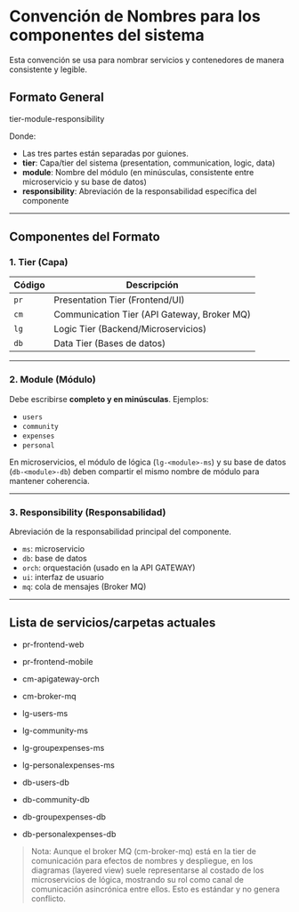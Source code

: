 # Convención de Nombres para los componentes del sistema

Esta convención se usa para nombrar servicios y contenedores de manera consistente y legible.

## Formato General

tier-module-responsibility

Donde:
- Las tres partes están separadas por guiones.
- **tier**: Capa/tier del sistema (presentation, communication, logic, data)
- **module**: Nombre del módulo (en minúsculas, consistente entre microservicio y su base de datos)
- **responsibility**: Abreviación de la responsabilidad específica del componente

---

## Componentes del Formato

### 1. **Tier** (Capa)

| Código | Descripción                         |
|--------|-------------------------------------|
| `pr`   | Presentation Tier (Frontend/UI)     |
| `cm`   | Communication Tier (API Gateway, Broker MQ) |
| `lg`   | Logic Tier (Backend/Microservicios) |
| `db`   | Data Tier (Bases de datos)          |

---

### 2. **Module** (Módulo)

Debe escribirse **completo y en minúsculas**. Ejemplos:
- `users`
- `community`
- `expenses`
- `personal`

En microservicios, el módulo de lógica (`lg-<module>-ms`) y su base de datos (`db-<module>-db`) deben compartir el mismo nombre de módulo para mantener coherencia.

---

### 3. **Responsibility** (Responsabilidad)

Abreviación de la responsabilidad principal del componente.
- `ms`: microservicio
- `db`: base de datos
- `orch`: orquestación (usado en la API GATEWAY)
- `ui`: interfaz de usuario
- `mq`: cola de mensajes (Broker MQ)

---

## Lista de servicios/carpetas actuales

- pr-frontend-web
- pr-frontend-mobile
  
- cm-apigateway-orch
- cm-broker-mq

- lg-users-ms
- lg-community-ms
- lg-groupexpenses-ms
- lg-personalexpenses-ms
  
- db-users-db
- db-community-db
- db-groupexpenses-db
- db-personalexpenses-db

> Nota: Aunque el broker MQ (cm-broker-mq) está en la tier de comunicación para efectos de nombres y despliegue, en los diagramas (layered view) suele representarse al costado de los microservicios de lógica, mostrando su rol como canal de comunicación asincrónica entre ellos. Esto es estándar y no genera conflicto.

